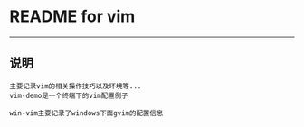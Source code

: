 # **README for vim** #
***


## **说明** ##
    主要记录vim的相关操作技巧以及环境等...
    vim-demo是一个终端下的vim配置例子

    win-vim主要记录了windows下面gvim的配置信息
